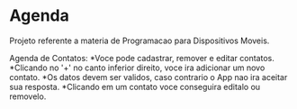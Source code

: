 # Agenda

Projeto referente a materia de Programacao para Dispositivos Moveis. 

Agenda de Contatos:
 *Voce pode cadastrar, remover e editar contatos.
 *Clicando no '+' no canto inferior direito, voce ira adicionar um novo contato.
 *Os datos devem ser validos, caso contrario o App nao ira aceitar sua resposta.
 *Clicando em um contato voce conseguira editalo ou removelo.
